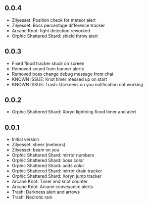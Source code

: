 ## 0.0.4
 - Zilyesset: Position check for meteor alert
 - Zilyesset: Boss percentage difference tracker
 - Arcane Knot: fight detection reworked
 - Orphic Shattered Shard: shield throw alert

## 0.0.3
- Fixed flood tracker stuck on screen
- Removed sound from banner alerts
- Removed boss change debug message from chat
- KNOWN ISSUE: Knot timer messed up on start
- KNOWN ISSUE: Trash: Darkness on you notification not working

## 0.0.2
- Orphic Shattered Shard: Xoryn lightning flood timer and alert

## 0.0.1
- Initial version
- Zilyesset: sheer (meteors)
- Zilyesset: beam on you
- Orphic Shattered Shard: mirror numbers
- Orphic Shattered Shard: boss color
- Orphic Shattered Shard: adds color
- Orphic Shattered Shard: mirror drain tracker
- Orphic Shattered Shard: Xoryn jump tracker
- Arcane Knot: Timer and knot counter
- Arcane Knot: Arcane conveyance alerts
- Trash: Darkness alert and arrows
- Trash: Necrotic rain